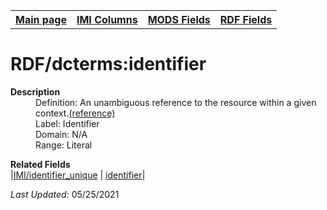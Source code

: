 <!DOCTYPE html>
<html>

<body>
<table style="width:100%">
  <tr>
    <th><a href="index.md">Main page</a></th>
	<th><a href="IMI.md">IMI Columns</a></th>
    <th><a href="MODS.md">MODS Fields</a></th>
    <th><a href="RDF.md">RDF Fields</a></th>
  </tr>
</table>



<h1>RDF/dcterms:identifier</h1>
<dl>
  <dt><b>Description</b></dt>
  <dd>Definition: An unambiguous reference to the resource within a given context.<a href="http://purl.org/dc/terms/identifier
">(reference)</a></dd>
  <dd>Label:  Identifier</dd>
  <dd>Domain:  N/A</dd>
  <dd>Range:  Literal</dd>
</dl>
<dl>
	<dt><b>Related Fields</b></dt>
		|<a href="identifier.unique.md">IMI/identifier_unique</a> | <a href="MODS.identifier.md">identifier</a>|
</dl>
<p><i>Last Updated: </i>05/25/2021</p>
</body>
</html>